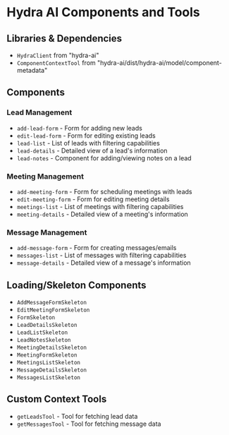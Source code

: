 # Hydra AI Components and Tools

## Libraries & Dependencies

- `HydraClient` from "hydra-ai"
- `ComponentContextTool` from "hydra-ai/dist/hydra-ai/model/component-metadata"

## Components

### Lead Management

- `add-lead-form` - Form for adding new leads
- `edit-lead-form` - Form for editing existing leads
- `lead-list` - List of leads with filtering capabilities
- `lead-details` - Detailed view of a lead's information
- `lead-notes` - Component for adding/viewing notes on a lead

### Meeting Management

- `add-meeting-form` - Form for scheduling meetings with leads
- `edit-meeting-form` - Form for editing meeting details
- `meetings-list` - List of meetings with filtering capabilities
- `meeting-details` - Detailed view of a meeting's information

### Message Management

- `add-message-form` - Form for creating messages/emails
- `messages-list` - List of messages with filtering capabilities
- `message-details` - Detailed view of a message's information

## Loading/Skeleton Components

- `AddMessageFormSkeleton`
- `EditMeetingFormSkeleton`
- `FormSkeleton`
- `LeadDetailsSkeleton`
- `LeadListSkeleton`
- `LeadNotesSkeleton`
- `MeetingDetailsSkeleton`
- `MeetingFormSkeleton`
- `MeetingsListSkeleton`
- `MessageDetailsSkeleton`
- `MessagesListSkeleton`

## Custom Context Tools

- `getLeadsTool` - Tool for fetching lead data
- `getMessagesTool` - Tool for fetching message data
